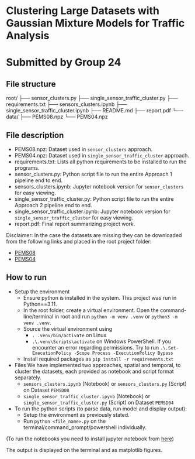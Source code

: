 # Clustering Large Datasets with Gaussian Mixture Models for Traffic Analysis
# Submitted by Group 24

## File structure
root/
├── sensor_clusters.py
├── single_sensor_traffic_cluster.py
├── requirements.txt
├── sensors_clusters.ipynb
├── single_sensor_traffic_cluster.ipynb
├── README.md
├── report.pdf
└── data/
    ├── PEMS08.npz
    └── PEMS04.npz

## File description
- PEMS08.npz: Dataset used in `sensor_clusters` approach.
- PEMS04.npz: Dataset used in `single_sensor_traffic_cluster` approach.
- requirements.txt: Lists all python requirements to be installed to run the programs.
- sensor_clusters.py: Python script file to run the entire Approach 1 pipeline end to end.
- sensors_clusters.ipynb: Jupyter notebook version for `sensor_clusters` for easy viewing.
- single_sensor_traffic_cluster.py: Python script file to run the entire Approach 2 pipeline end to end.
- single_sensor_traffic_cluster.ipynb: Jupyter notebook version for `single_sensor_traffic_cluster` for easy viewing.
- report.pdf: Final report summarizing project work.

Disclaimer: In the case the datasets are missing they can be downloaded from the following links and placed in the root project folder:
- [PEMS08](https://zenodo.org/records/7816008/files/PEMS08.npz?download=1)
- [PEMS04](https://zenodo.org/records/7816008/files/PEMS04.npz?download=1)

## How to run

* Setup the environment
    - Ensure python is installed in the system. This project was run in Python==3.11.
    - In the root folder, create a virtual environment. Open the command-line/terminal in root and run `python -m venv .venv` or `python3 -m venv .venv`.
    - Source the virtual environment using 
        - `. .venv/bin/activate` on Linux
        -  `.\.venv\Scripts\activate` on Windows PowerShell.
        If you encounter an error regarding permissions. Try to run `.\.Set-ExecutionPolicy -Scope Process -ExecutionPolicy Bypass`
    - Install required packages as `pip install -r requirements.txt`
* Files
    We have implemented two approaches, spatial and temporal, to cluster the datasets, each provided as notebook and script format separately.
    - `sensors_clusters.ipynb` (Notebook) or `sensors_clusters.py` (Script) on Dataset `PEMSD08`
    - `single_sensor_traffic_cluster.ipynb` (Notebook) or `single_sensor_traffic_cluster.py` (Script) on Dataset `PEMSD04`
* To run the python scripts (to parse data, run model and display output):
    - Setup the environment as previously stated.
    - Run `python <file_name>.py` on the terminal/command_prompt/powershell individually.

(To run the notebooks you need to install jupyter notebook from [here](https://jupyter.org/install))

The output is displayed on the terminal and as matplotlib figures.


